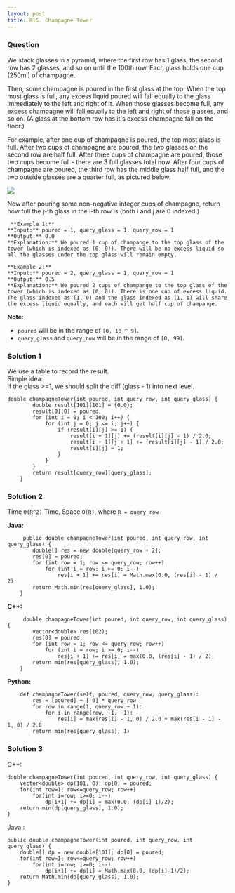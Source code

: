 ```yaml
---
layout: post
title: 815. Champagne Tower
---
```

### Question
We stack glasses in a pyramid, where the first row has 1 glass, the second row
has 2 glasses, and so on until the 100th row.  Each glass holds one cup
(250ml) of champagne.

Then, some champagne is poured in the first glass at the top.  When the top
most glass is full, any excess liquid poured will fall equally to the glass
immediately to the left and right of it.  When those glasses become full, any
excess champagne will fall equally to the left and right of those glasses, and
so on.  (A glass at the bottom row has it's excess champagne fall on the
floor.)

For example, after one cup of champagne is poured, the top most glass is full.
After two cups of champagne are poured, the two glasses on the second row are
half full.  After three cups of champagne are poured, those two cups become
full - there are 3 full glasses total now.  After four cups of champagne are
poured, the third row has the middle glass half full, and the two outside
glasses are a quarter full, as pictured below.

![](https://s3-lc-upload.s3.amazonaws.com/uploads/2018/03/09/tower.png)

Now after pouring some non-negative integer cups of champagne, return how full
the j-th glass in the i-th row is (both i and j are 0 indexed.)



    
    
     **Example 1:**
    **Input:** poured = 1, query_glass = 1, query_row = 1
    **Output:** 0.0
    **Explanation:** We poured 1 cup of champange to the top glass of the tower (which is indexed as (0, 0)). There will be no excess liquid so all the glasses under the top glass will remain empty.
    
    **Example 2:**
    **Input:** poured = 2, query_glass = 1, query_row = 1
    **Output:** 0.5
    **Explanation:** We poured 2 cups of champange to the top glass of the tower (which is indexed as (0, 0)). There is one cup of excess liquid. The glass indexed as (1, 0) and the glass indexed as (1, 1) will share the excess liquid equally, and each will get half cup of champange.
    



 **Note:**

  * `poured` will be in the range of `[0, 10 ^ 9]`.
  * `query_glass` and `query_row` will be in the range of `[0, 99]`.

### Solution 1
We use a table to record the result.  
Simple idea:  
If the glass >=1, we should split the diff (glass - 1) into next level.

    
    
    double champagneTower(int poured, int query_row, int query_glass) {
            double result[101][101] = {0.0};
            result[0][0] = poured;
            for (int i = 0; i < 100; i++) {
                for (int j = 0; j <= i; j++) {
                    if (result[i][j] >= 1) {
                        result[i + 1][j] += (result[i][j] - 1) / 2.0;
                        result[i + 1][j + 1] += (result[i][j] - 1) / 2.0;
                        result[i][j] = 1;
                    }
                }
            }
            return result[query_row][query_glass];
        }
    


### Solution 2
Time `O(R^2)` Time, Space `O(R)`, where `R = query_row`

 **Java:**

    
    
         public double champagneTower(int poured, int query_row, int query_glass) {
            double[] res = new double[query_row + 2];
            res[0] = poured;
            for (int row = 1; row <= query_row; row++)
                for (int i = row; i >= 0; i--)
                    res[i + 1] += res[i] = Math.max(0.0, (res[i] - 1) / 2);
            return Math.min(res[query_glass], 1.0);
        }
    

**C++:**

    
    
         double champagneTower(int poured, int query_row, int query_glass) {
            vector<double> res(102);
            res[0] = poured;
            for (int row = 1; row <= query_row; row++)
                for (int i = row; i >= 0; i--)
                    res[i + 1] += res[i] = max(0.0, (res[i] - 1) / 2);
            return min(res[query_glass], 1.0);
        }
    

**Python:**

    
    
        def champagneTower(self, poured, query_row, query_glass):
            res = [poured] + [ 0] * query_row
            for row in range(1, query_row + 1):
                for i in range(row, -1, -1):
                    res[i] = max(res[i] - 1, 0) / 2.0 + max(res[i - 1] - 1, 0) / 2.0
            return min(res[query_glass], 1)
    


### Solution 3
C++:

    
    
    double champagneTower(int poured, int query_row, int query_glass) {
        vector<double> dp(101, 0); dp[0] = poured;
        for(int row=1; row<=query_row; row++)
            for(int i=row; i>=0; i--)
                dp[i+1] += dp[i] = max(0.0, (dp[i]-1)/2);
        return min(dp[query_glass], 1.0);
    }
    

Java :

    
    
    public double champagneTower(int poured, int query_row, int query_glass) {
        double[] dp = new double[101]; dp[0] = poured;
        for(int row=1; row<=query_row; row++)
            for(int i=row; i>=0; i--)
                dp[i+1] += dp[i] = Math.max(0.0, (dp[i]-1)/2);
        return Math.min(dp[query_glass], 1.0);
    }




